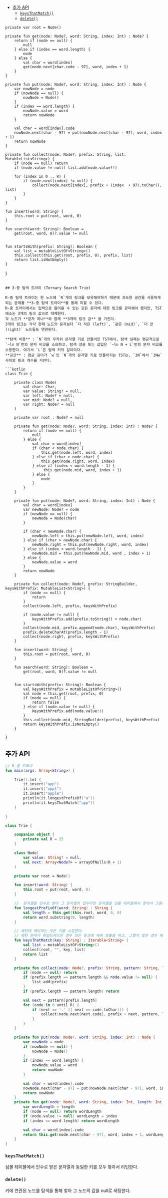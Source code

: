 
<!-- TOC -->

- [추가 API](#추가-api)
  - [`keysThatMatch()`](#keysthatmatch)
  - [`delete()`](#delete)

<!-- /TOC -->

    private var root = Node()

    private fun get(node: Node?, word: String, index: Int) : Node? {
        return if (node == null) {
            null
        } else if (index == word.length) {
            node
        } else {
            val char = word[index]
            get(node.next[char.code - 97], word, index + 1)
        }
    }

    private fun put(node: Node?, word: String, index: Int) : Node {
        var nowNode = node
        if (nowNode == null) {
            nowNode = Node()
        }
        if (index == word.length) {
            nowNode.value = word
            return nowNode
        }

        val char = word[index].code
        nowNode.next[char - 97] = put(nowNode.next[char - 97], word, index + 1)
        return nowNode
    }

    private fun collect(node: Node?, prefix: String, list: MutableList<String>) {
        if (node == null) return
        if (node.value != null) list.add(node.value!!)

        for (index in 0 .. R) {
            if (node.next[index] != null) {
                collect(node.next[index], prefix + (index  + 97).toChar(), list)
            }
        }
    }

    fun insert(word: String) {
        this.root = put(root, word, 0)
    }

    fun search(word: String): Boolean =
        get(root, word, 0)?.value != null


    fun startsWith(prefix: String): Boolean {
        val list = mutableListOf<String>()
        this.collect(this.get(root, prefix, 0), prefix, list)
        return list.isNotEmpty()
    }
}
```

## 3-중 탐색 트라이 (Ternary Search Trie)

R-중 탐색 트라이는 한 노드에 `R`개의 링크를 보유해야하기 때문에 과도한 공간을 사용하게 되는 문제를 **3-중 탐색 트라이**를 통해 피할 수 있다.  
R-중 트라이에서는 입력으로 들어올 수 있는 모든 문자에 대한 링크를 관리해야 했지만, TST애소눈 3개의 링크 값으로 대체한다.  
각 노드가 **문자 하나**와 함께 **3개의 링크 값** 을 가진다.  
3개의 링크는 각각 현재 노드의 문자보다 `더 작은 (left)`, `같은 (mid)`, `더 큰(right)` 노드들도 연관된다.  
  
**탐색 비용** : `N`개의 무작위 문자열 키로 만들어진 TST에서, 탐색 실패는 평균적으로 `~ln N`번의 문자 비교를 소요하고, 탐색 성공 또는 삽입은 `~ln N + L`번의 문자 비교를 소용한다. 여기서 `L`은 탐색 키의 길이이다.  
**공간** : 평균 길이가 `w`인 `N`개의 문자열 키로 만들어지는 TST는, `3N`에서 `3Nw` 사이의 링크 개수를 가진다.  

```kotlin
class Trie {

    private class Node(
        val char: Char,
        var value: String? = null,
        var left: Node? = null,
        var mid: Node? = null,
        var right: Node? = null
    )

    private var root : Node? = null

    private fun get(node: Node?, word: String, index: Int) : Node? {
        return if (node == null) {
            null
        } else {
            val char = word[index]
            if (char < node.char) {
                this.get(node.left, word, index)
            } else if (char > node.char) {
                this.get(node.right, word, index)
            } else if (index < word.length - 1) {
                 this.get(node.mid, word, index + 1)
            } else {
                node
            }
        }
    }

    private fun put(node: Node?, word: String, index: Int) : Node {
        val char = word[index]
        var newNode: Node? = node
        if (newNode == null) {
            newNode = Node(char)
        }

        if (char < newNode.char) {
            newNode.left = this.put(newNode.left, word, index)
        } else if (char > newNode.char) {
            newNode.right = this.put(newNode.right, word, index)
        } else if (index < word.length - 1) {
            newNode.mid = this.put(newNode.mid, word , index + 1)
        } else {
            newNode.value = word
        }
        return newNode
    }

    private fun collect(node: Node?, prefix: StringBuilder, keysWithPrefix: MutableList<String>) {
        if (node == null) {
            return
        }
        collect(node.left, prefix, keysWithPrefix)

        if (node.value != null) {
            keysWithPrefix.add(prefix.toString() + node.char)
        }
        collect(node.mid, prefix.append(node.char), keysWithPrefix)
        prefix.deleteCharAt(prefix.length - 1)
        collect(node.right, prefix, keysWithPrefix)
    }

    fun insert(word: String) {
        this.root = put(root, word, 0)
    }

    fun search(word: String): Boolean =
        get(root, word, 0)?.value != null


    fun startsWith(prefix: String): Boolean {
        val keysWithPrefix = mutableListOf<String>()
        val node = this.get(root, prefix, 0)
        if (node == null) {
            return false
        } else if (node.value != null) {
            keysWithPrefix.add(node.value!!)
        }
        this.collect(node.mid, StringBuilder(prefix), keysWithPrefix)
        return keysWithPrefix.isNotEmpty()
    }

}
```

## 추가 API

```kotlin
// R-중 트라이
fun main(args: Array<String>) {

    Trie().let {
        it.insert("app")
        it.insert("appl")
        it.insert("apple")
        println(it.longestPrefixOf("a"))
        println(it.keysThatMatch("app"))
    }

}

class Trie {

    companion object {
        private val R = 25
    }

    class Node(
        var value: String? = null,
        val next: Array<Node?> = arrayOfNulls(R + 1)
    )

    private var root = Node()

    fun insert(word: String) {
        this.root = put(root, word, 0)
    }

    //  문자열을 인수로 받아 그 문자열의 접두어인 문자열을 심볼 테이블에서 찾아서 그중에서 가장 긴 문자열을 리턴한다.
    fun longestPrefixOf(word: String) : String {
        val length = this.get(this.root, word, 0, 0)
        return word.substring(0, length)
    }

    // 패턴에 해당하는 모든 키를 수집한다.
    // 패턴 문자가 와일드카드인 경우 모든 링크에 재귀 호출을 하고, 그렇지 않은 경우 해당 문자에 해당하는 링크만 재귀 호출한다.
    fun keysThatMatch(key: String) : Iterable<String> {
        val list = mutableListOf<String>()
        collect(root, "", key, list)
        return list
    }

    private fun collect(node: Node?, prefix: String, pattern: String, list: MutableList<String>) {
        if (node == null) return
        if (prefix.length == pattern.length && node.value != null) {
            list.add(prefix)
        }
        if (prefix.length == pattern.length) return

        val next = pattern[prefix.length]
        for (code in 0 until R) {
            if (next == '.' || next == code.toChar()) {
                collect(node.next[next.code], prefix + next, pattern, list)
            }
        }
    }

    private fun put(node: Node?, word: String, index: Int) : Node {
        var nowNode = node
        if (nowNode == null) {
            nowNode = Node()
        }
        if (index == word.length) {
            nowNode.value = word
            return nowNode
        }

        val char = word[index].code
        nowNode.next[char - 97] = put(nowNode.next[char - 97], word, index + 1)
        return nowNode
    }
    private fun get(node: Node?, word: String, index: Int, length: Int) : Int {
        var wordLength = length
        if (node == null) return wordLength
        if (node.value != null) wordLength = index
        if (index == word.length) return wordLength

        val char = word[index].code
        return this.get(node.next[char - 97], word, index + 1, wordLength)
    }
}

```

### `keysThatMatch()`

심볼 테이블에서 인수로 받은 문자열과 동일한 키를 모두 찾아서 리턴한다.

### `delete()`

키에 연관된 노드를 탐색을 통해 찾아 그 노드의 값을 null로 세팅한다.